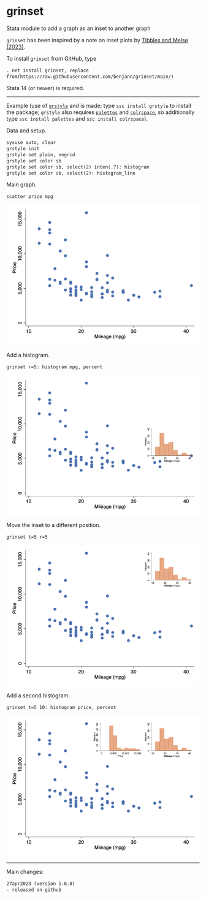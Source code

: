 # grinset
Stata module to add a graph as an inset to another graph

`grinset` has been inspired by a note on inset plots by 
[Tibbles and Melse (2023)](https://doi.org/10.1177/1536867X231162022).

To install `grinset` from GitHub, type

    . net install grinset, replace from(https://raw.githubusercontent.com/benjann/grinset/main/)

Stata 14 (or newer) is required.

---

Example (use of [`grstyle`](https://github.com/benjann/grstyle) and is made; 
type `ssc install grstyle` to install the package; `grstyle` also requires 
[`palettes`](https://github.com/benjann/palettes)
and [`colrspace`](https://github.com/benjann/colrspace), so additionally type 
`ssc install palettes` and `ssc install colrspace`).

Data and setup.

    sysuse auto, clear
    grstyle init
    grstyle set plain, nogrid
    grstyle set color sb
    grstyle set color sb, select(2) inten(.7): histogram
    grstyle set color sb, select(2): histogram_line

Main graph.

    scatter price mpg

![example 1](/images/1.png)

Add a histogram. 

    grinset r=5: histogram mpg, percent

![example 2](/images/2.png)

Move the inset to a different position. 

    grinset t=5 r=5

![example 3](/images/3.png)

Add a second histogram.

    grinset t=5 10: histogram price, percent

![example 4](/images/4.png)

---

Main changes:

    27apr2023 (version 1.0.0)
    - released on github

